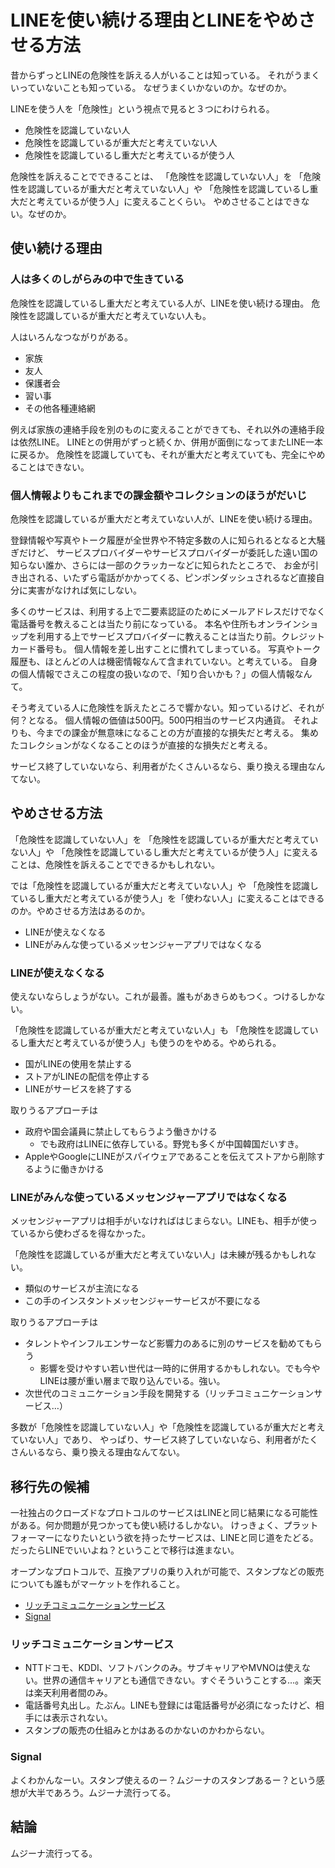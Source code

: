 # LINEを使い続ける理由とLINEをやめさせる方法

昔からずっとLINEの危険性を訴える人がいることは知っている。
それがうまくいっていないことも知っている。
なぜうまくいかないのか。なぜのか。

LINEを使う人を「危険性」という視点で見ると３つにわけられる。

- 危険性を認識していない人
- 危険性を認識しているが重大だと考えていない人
- 危険性を認識しているし重大だと考えているが使う人

危険性を訴えることでできることは、
「危険性を認識していない人」を
「危険性を認識しているが重大だと考えていない人」や
「危険性を認識しているし重大だと考えているが使う人」に変えることくらい。
やめさせることはできない。なぜのか。

## 使い続ける理由

### 人は多くのしがらみの中で生きている

危険性を認識しているし重大だと考えている人が、LINEを使い続ける理由。
危険性を認識しているが重大だと考えていない人も。

人はいろんなつながりがある。

- 家族
- 友人
- 保護者会
- 習い事
- その他各種連絡網

<!-- 仕事で使うやつなんていないだろ、といったズレたツッコミを回避するため仕事関連は除外 -->

例えば家族の連絡手段を別のものに変えることができても、それ以外の連絡手段は依然LINE。
LINEとの併用がずっと続くか、併用が面倒になってまたLINE一本に戻るか。
危険性を認識していても、それが重大だと考えていても、完全にやめることはできない。

### 個人情報よりもこれまでの課金額やコレクションのほうがだいじ

危険性を認識しているが重大だと考えていない人が、LINEを使い続ける理由。

登録情報や写真やトーク履歴が全世界や不特定多数の人に知られるとなると大騒ぎだけど、
サービスプロバイダーやサービスプロバイダーが委託した遠い国の知らない誰か、さらには一部のクラッカーなどに知られたところで、
お金が引き出される、いたずら電話がかかってくる、ピンポンダッシュされるなど直接自分に実害がなければ気にしない。

多くのサービスは、利用する上で二要素認証のためにメールアドレスだけでなく電話番号を教えることは当たり前になっている。
本名や住所もオンラインショップを利用する上でサービスプロバイダーに教えることは当たり前。クレジットカード番号も。
個人情報を差し出すことに慣れてしまっている。
写真やトーク履歴も、ほとんどの人は機密情報なんて含まれていない。と考えている。
自身の個人情報でさえこの程度の扱いなので、「知り合いかも？」の個人情報なんて。

そう考えている人に危険性を訴えたところで響かない。知っているけど、それが何？となる。
個人情報の価値は500円。500円相当のサービス内通貨。
それよりも、今までの課金が無意味になることの方が直接的な損失だと考える。
集めたコレクションがなくなることのほうが直接的な損失だと考える。

サービス終了していないなら、利用者がたくさんいるなら、乗り換える理由なんてない。

## やめさせる方法

「危険性を認識していない人」を
「危険性を認識しているが重大だと考えていない人」や
「危険性を認識しているし重大だと考えているが使う人」に変えることは、危険性を訴えることでできるかもしれない。

では「危険性を認識しているが重大だと考えていない人」や
「危険性を認識しているし重大だと考えているが使う人」を「使わない人」に変えることはできるのか。やめさせる方法はあるのか。

- LINEが使えなくなる
- LINEがみんな使っているメッセンジャーアプリではなくなる

### LINEが使えなくなる

使えないならしょうがない。これが最善。誰もがあきらめもつく。つけるしかない。

「危険性を認識しているが重大だと考えていない人」も
「危険性を認識しているし重大だと考えているが使う人」も使うのをやめる。やめられる。

- 国がLINEの使用を禁止する
- ストアがLINEの配信を停止する
- LINEがサービスを終了する

取りうるアプローチは

- 政府や国会議員に禁止してもらうよう働きかける
  - でも政府はLINEに依存している。野党も多くが中国韓国だいすき。
- AppleやGoogleにLINEがスパイウェアであることを伝えてストアから削除するように働きかける

### LINEがみんな使っているメッセンジャーアプリではなくなる

メッセンジャーアプリは相手がいなければはじまらない。LINEも、相手が使っているから使わざるを得なかった。

「危険性を認識しているが重大だと考えていない人」は未練が残るかもしれない。

- 類似のサービスが主流になる
- この手のインスタントメッセンジャーサービスが不要になる

取りうるアプローチは

- タレントやインフルエンサーなど影響力のあるに別のサービスを勧めてもらう
  - 影響を受けやすい若い世代は一時的に併用するかもしれない。でも今やLINEは腰が重い層まで取り込んでいる。強い。
- 次世代のコミュニケーション手段を開発する（リッチコミュニケーションサービス…）

多数が「危険性を認識していない人」や「危険性を認識しているが重大だと考えていない人」であり、
やっぱり、サービス終了していないなら、利用者がたくさんいるなら、乗り換える理由なんてない。

## 移行先の候補

一社独占のクローズドなプロトコルのサービスはLINEと同じ結果になる可能性がある。何か問題が見つかっても使い続けるしかない。
けっきょく、プラットフォーマーになりたいという欲を持ったサービスは、LINEと同じ道をたどる。
だったらLINEでいいよね？ということで移行は進まない。

オープンなプロトコルで、互換アプリの乗り入れが可能で、スタンプなどの販売についても誰もがマーケットを作れること。

- [リッチコミュニケーションサービス](https://ja.wikipedia.org/wiki/リッチコミュニケーションサービス)
- [Signal](https://ja.wikipedia.org/wiki/Signal_(ソフトウェア))

### リッチコミュニケーションサービス

- NTTドコモ、KDDI、ソフトバンクのみ。サブキャリアやMVNOは使えない。世界の通信キャリアとも通信できない。すぐそういうことする…。楽天は楽天利用者間のみ。
- 電話番号丸出し。たぶん。LINEも登録には電話番号が必須になったけど、相手には表示されない。
- スタンプの販売の仕組みとかはあるのかないのかわからない。

### Signal

よくわかんなーい。スタンプ使えるのー？ムジーナのスタンプあるー？という感想が大半であろう。ムジーナ流行ってる。

## 結論

ムジーナ流行ってる。

<!--
## memo
### LINEアプリから使えるサービス
- トーク（個人間、複数人での文字チャット（スタンプ）、音声通話、ビデオ通話、写真・動画・音声メッセージ・位置情報・音楽送信）
- ショップ（スタンプ・絵文字・着せ替え）
- 公式アカウント、クーポン
- タイムライン（SNS）
- ニュース、天気
- オープンチャット
- カメラ（デコレーション）
- おさいふ（送金、支払い）
### LINEアカウントで使えるサービス
-->
